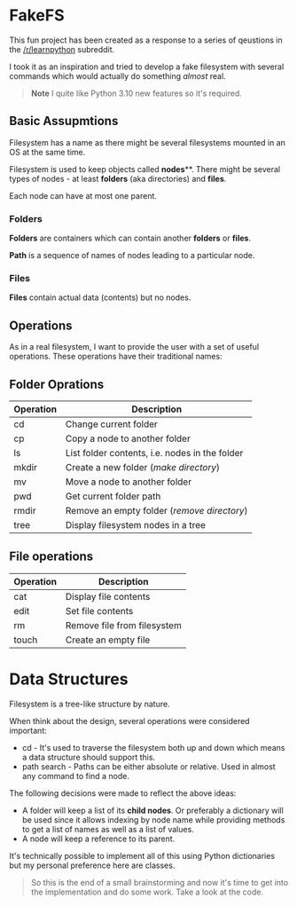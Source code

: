 # FakeFS

This fun project has been created as a response to a series of qeustions
in the [/r/learnpython](https://www.reddit.com/r/learnpython) subreddit.

I took it as an inspiration and tried to develop a fake filesystem
with several commands which would actually do something
*almost* real.

> **Note** I quite like Python 3.10 new features so it's required.

## Basic Assupmtions

Filesystem has a name as there might be several filesystems mounted in an OS
at the same time.

Filesystem is used to keep objects called **nodes****. There might be several
types of nodes - at least **folders** (aka directories) and **files**.

Each node can have at most one parent.

### Folders ###

**Folders** are containers which can contain another **folders** or **files**.

**Path** is a sequence of names of nodes  leading to a particular node.

### Files ###

**Files** contain actual data (contents) but no nodes.

## Operations

As in a real filesystem, I want to provide the user with a set of useful
operations. These operations have their traditional names:

## Folder Oprations

| Operation | Description                                    |
|-----------|------------                                    |
| cd        | Change current folder                          |
| cp        | Copy a node to another folder                  |
| ls        | List folder contents, i.e. nodes in the folder |
| mkdir     | Create a new folder (*make directory*)         |
| mv        | Move a node to another folder                  |
| pwd       | Get current folder path                        |
| rmdir     | Remove an empty folder (*remove directory*)    |
| tree      | Display filesystem nodes in a tree             |

## File operations

| Operation | Description                 |
|-----------|------------                 |
| cat       | Display file contents       |
| edit      | Set file contents           |
| rm        | Remove file from filesystem |
| touch     | Create an empty file        |

# Data Structures

Filesystem is a tree-like structure by nature.

When think about the design, several operations were considered important:

- cd - It's used to traverse the filesystem both up and down which means
    a data structure should support this.
- path search - Paths can be either absolute or relative. Used in almost
    any command to find a node.

The following decisions were made to reflect the above ideas:

- A folder will keep a list of its **child nodes**. Or preferably a dictionary
    will be used since it allows indexing by node name while providing methods
    to get a list of names as well as a list of values.
- A node will keep a reference to its parent.

It's technically possible to implement all of this using Python dictionaries
but my personal preference here are classes.

> So this is the end of a small brainstorming and now it's time to get into
> the implementation and do some work. Take a look at the code.